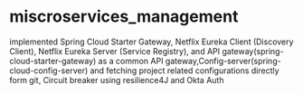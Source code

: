 # miscroservices_management
implemented Spring Cloud Starter Gateway, Netflix Eureka Client (Discovery Client), Netflix Eureka Server (Service Registry), and API gateway(spring-cloud-starter-gateway) as a common API gateway,Config-server(spring-cloud-config-server) and fetching project related configurations directly form git, Circuit breaker using resilience4J and Okta Auth
